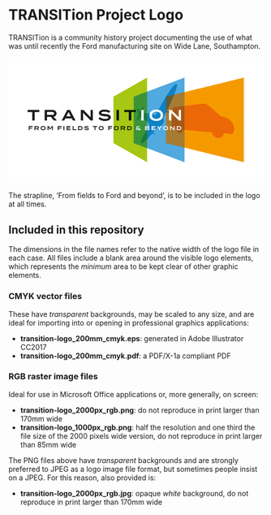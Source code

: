 # TRANSITion Project Logo

TRANSITion is a community history project documenting the use of what was until recently the Ford manufacturing site on Wide Lane, Southampton.

![Transition: from fields to Ford and beyond logo](https://github.com/watershed/transition-project-logo/blob/master/transition-logo_1000px_rgb.png)

The strapline, ‘From fields to Ford and beyond’, is to be included in the logo at all times.

## Included in this repository

The dimensions in the file names refer to the native width of the logo file in each case. All files include a blank area around the visible logo elements, which represents the _minimum_ area to be kept clear of other graphic elements.

### CMYK vector files 

These have _transparent_ backgrounds, may be scaled to any size, and are ideal for importing into or opening in professional graphics applications:

* **transition-logo_200mm_cmyk.eps**: generated in Adobe Illustrator CC2017
* **transition-logo_200mm_cmyk.pdf**: a PDF/X-1a compliant PDF

### RGB raster image files 

Ideal for use in Microsoft Office applications or, more generally, on screen:

* **transition-logo_2000px_rgb.png**: do not reproduce in print larger than 170mm wide
* **transition-logo_1000px_rgb.png**: half the resolution and one third the file size of the 2000 pixels wide version, do not reproduce in print larger than 85mm wide

The PNG files above have _transparent_ backgrounds and are strongly preferred to JPEG as a logo image file format, but sometimes people insist on a JPEG. For this reason, also provided is:

* **transition-logo_2000px_rgb.jpg**: opaque _white_ background, do not reproduce in print larger than 170mm wide

